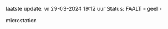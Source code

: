 laatste update: 
vr 29-03-2024 19:12   uur 
Status: FAALT - geel - 
<div class="service Y">microstation</div>